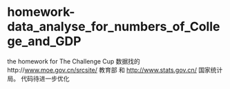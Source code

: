 # homework-data_analyse_for_numbers_of_College_and_GDP
the homework for The Challenge Cup
数据找的http://www.moe.gov.cn/srcsite/ 教育部 和 http://www.stats.gov.cn/ 国家统计局。
代码待进一步优化
